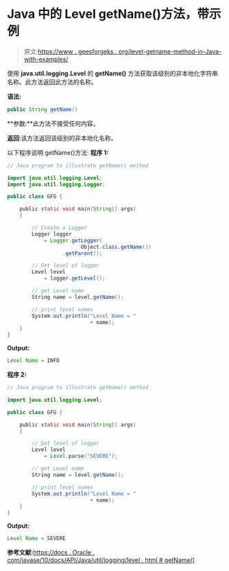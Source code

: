# Java 中的 Level getName()方法，带示例

> 原文:[https://www . geesforgeks . org/level-getname-method-in-Java-with-examples/](https://www.geeksforgeeks.org/level-getname-method-in-java-with-examples/)

使用 **java.util.logging.Level** 的 **getName()** 方法获取该级别的非本地化字符串名称。此方法返回此方法的名称。

**语法:**

```java
public String getName()

```

**参数:**此方法不接受任何内容。

**返回**:该方法返回该级别的非本地化名称。

以下程序说明 getName()方法:
**程序 1:**

```java
// Java program to illustrate getName() method

import java.util.logging.Level;
import java.util.logging.Logger;

public class GFG {

    public static void main(String[] args)
    {

        // Create a Logger
        Logger logger
            = Logger.getLogger(
                        Object.class.getName())
                  .getParent();

        // Get level of logger
        Level level
            = logger.getLevel();

        // get Level name
        String name = level.getName();

        // print level names
        System.out.println("Level Name = "
                           + name);
    }
}
```

**Output:**

```java
Level Name = INFO

```

**程序 2:**

```java
// Java program to illustrate getName() method

import java.util.logging.Level;

public class GFG {

    public static void main(String[] args)
    {

        // Get level of logger
        Level level
            = Level.parse("SEVERE");

        // get Level name
        String name = level.getName();

        // print level names
        System.out.println("Level Name = "
                           + name);
    }
}
```

**Output:**

```java
Level Name = SEVERE

```

**参考文献:**[https://docs . Oracle . com/javase/10/docs/API/Java/util/logging/level . html # getName()](https://docs.oracle.com/javase/10/docs/api/java/util/logging/Level.html#getName())